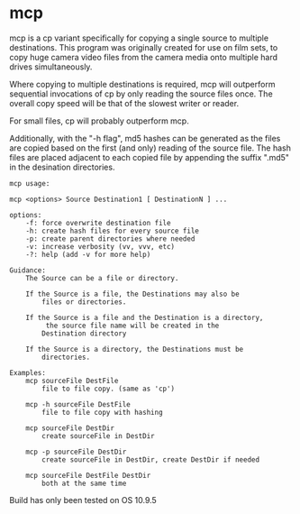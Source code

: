 # mcp
mcp is a cp variant specifically for copying a single source to multiple destinations.  This program was originally created for use on film sets, to copy huge camera video files from the camera media onto multiple hard drives simultaneously.  

Where copying to multiple destinations is required, mcp will outperform sequential invocations of cp by only reading the source files once.  The overall copy speed will be that of the slowest writer or reader.

For small files, cp will probably outperform mcp.

Additionally, with the "-h flag", md5 hashes can be generated as the files are copied based on the first (and only) reading of the source file.  The hash files are placed adjacent to each copied file by appending the suffix ".md5" in the desination directories.

```
mcp usage:

mcp <options> Source Destination1 [ DestinationN ] ...

options:
    -f: force overwrite destination file
    -h: create hash files for every source file
    -p: create parent directories where needed
    -v: increase verbosity (vv, vvv, etc)
    -?: help (add -v for more help)

Guidance:
    The Source can be a file or directory.

    If the Source is a file, the Destinations may also be
        files or directories.

    If the Source is a file and the Destination is a directory,
         the source file name will be created in the 
        Destination directory

    If the Source is a directory, the Destinations must be 
        directories.

Examples:
    mcp sourceFile DestFile
        file to file copy. (same as 'cp')

    mcp -h sourceFile DestFile
        file to file copy with hashing

    mcp sourceFile DestDir           
        create sourceFile in DestDir

    mcp -p sourceFile DestDir           
        create sourceFile in DestDir, create DestDir if needed

    mcp sourceFile DestFile DestDir  
        both at the same time
```
 
Build has only been tested on OS 10.9.5
